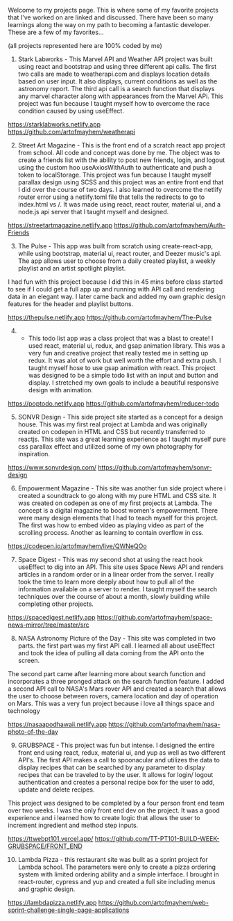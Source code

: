 Welcome to my projects page. This is where some of my favorite projects that I've worked on are linked and discussed. There have been so many learnings along the way on my path to becoming a fantastic developer. These are a few of my favorites...

(all projects represented here are 100% coded by me)

1. Stark Labworks - This Marvel API and Weather API project was built using react and bootstrap and using three different api calls. The first two calls are made to weatherapi.com and displays location details based on user input. It also displays, current conditions as well as the astronomy report. The third api call is a search function that displays any marvel character along with appearances from the Marvel APi. This project was fun because I taught myself how to overcome the race condition caused by using useEffect. 

https://starklabworks.netlify.app
https://github.com/artofmayhem/weatherapi

2. Street Art Magazine - This is the front end of a scratch react app project from school. All code and concept was done by me. The object was to create a friends list with the ability to post new friends, login, and logout using the custom hoo useAxiosWithAuth to authenticate and push a token to localStorage. This project was fun because I taught myself parallax design using SCSS and this project was an entire front end that I did over the course of two days. I also learned to overcome the netlify router error using a netlify.toml file that tells the redirects to go to index.html vs /. It was made using react, react router, material ui, and a node.js api server that I taught myself and designed.

https://streetartmagazine.netlify.app
https://github.com/artofmayhem/Auth-Friends

3. The Pulse - This app was built from scratch using create-react-app, while using bootstrap, material ui, react router, and Deezer music's api. The app allows user to choose from a daily created playlist, a weekly playlist and an artist spotlight playlist. 

I had fun with this project because I did this in 45 mins before class started to see if I could get a full app up and running with API call and rendering data in an elegant way. I later came back and added my own graphic design features for the header and playlist buttons.

https://thepulse.netlify.app
https://github.com/artofmayhem/The-Pulse

4. - This todo list app was a class project that was a blast to create! I used react, material ui, redux, and gsap animation library. This was a very fun and creative project that really tested me in setting up redux. It was alot of work but well worth the effort and extra push. I taught myself hose to use gsap animation with react. This project was designed to be a simple todo list with an input and button and display. I stretched my own goals to include a beautiful responsive design with animation.

 https://poptodo.netlify.app
 https://github.com/artofmayhem/reducer-todo


 5. SONVR Design - This side project site started as a concept for a design house. This was my first real project at Lambda and was originally created on codepen in HTML and CSS but recently transferred to reactjs. This site was a great learning experience as I taught myself pure css parallax effect and utilized some of my own photography for inspiration. 

 https://www.sonvrdesign.com/
https://github.com/artofmayhem/sonvr-design

 6. Empowerment Magazine - This site was another fun side project where i created a soundtrack to go along with my pure HTML and CSS site. It was created on codepen as one of my first projects at Lambda. The concept is a digital magazine to boost women's empowerment. There were many design elements that I had to teach myself for this project. The first was how to embed video as playing video as part of the scrolling process. Another as learning to contain overflow in css. 

 https://codepen.io/artofmayhem/live/QWNeQOo

 7. Space Digest - This was my second shot at using the react hook useEffect to dig into an API. This site uses Space News API and renders articles in a random order or in a linear order from the server. I really took the time to learn more deeply about how to pull all of the information available on a server to render. I taught myself the search techniques over the course of about a month, slowly building while completing other projects. 

 https://spacedigest.netlify.app
 https://github.com/artofmayhem/space-news-mirror/tree/master/src

 8. NASA Astronomy Picture of the Day - This site was completed in two parts. the first part was my first API call. I learned all about useEffect and took the idea of pulling all data coming from the API onto the screen. 

 The second part came after learning more about search function and incorporates a three pronged attack on the search function feature. I added a second API call to NASA's Mars rover API and created a search that allows the user to choose between rovers, camera location and day of operation on Mars. This was a very fun project because i love all things space and technology

 https://nasaapodhawaii.netlify.app
 https://github.com/artofmayhem/nasa-photo-of-the-day

 9. GRUBSPACE - This project was fun but intense. I designed the entire front end using react, redux, material ui, and yup as well as two different API's. The first API makes a call to spoonacular and utilizes the data to display recipes that can be searched by any parameter to display recipes that can be traveled to by the user. It allows for login/ logout authentication and creates a personal recipe box for the user to add, update and delete recipes. 

 This project was designed to be completed by a four person front end team over two weeks. I was the only front end dev on the project. It was a good experience and i learned how to create logic that allows the user to increment ingredient and method step inputs. 

 https://ttwebpt101.vercel.app/
 https://github.com/TT-PT101-BUILD-WEEK-GRUBSPACE/FRONT_END

 10. Lambda Pizza - this restaurant site was built as a sprint project for Lambda school. The parameters were only to create a pizza ordering system with limited ordering ability and a simple interface. I brought in react-router, cypress and yup and created a full site including menus and graphic design. 

 https://lambdapizza.netlify.app
 https://github.com/artofmayhem/web-sprint-challenge-single-page-applications
